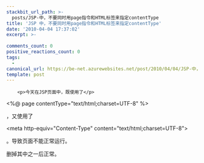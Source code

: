 ```yaml
---
stackbit_url_path: >-
  posts/JSP-中，不要同时用page指令和HTML标签来指定contentType
title: 'JSP 中，不要同时用page指令和HTML标签来指定contentType'
date: '2010-04-04 17:37:02'
excerpt: >-
  
comments_count: 0
positive_reactions_count: 0
tags: 
  - 
canonical_url: https://be-net.azurewebsites.net/post/2010/04/04/JSP-中，不要同时用page指令和HTML标签来指定contentType
template: post
---
```


        <p>今天在JSP页面中，既使用了</p>
<p>&lt;%@ page contentType="text/html;charset=UTF-8" %&gt;</p>
<p>，又使用了</p>
<p>&lt;meta http-equiv="Content-Type" content="text/html;charset=UTF-8"&gt;</p>
<p>。导致页面不能正常运行。</p>
<p>删掉其中之一后正常。</p>
      